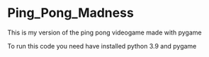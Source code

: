 # Ping_Pong_Madness
This is my version of the ping pong videogame made with pygame

To run this code you need have installed python 3.9 and pygame
